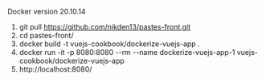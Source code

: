 Docker version 20.10.14

1. git pull https://github.com/nikden13/pastes-front.git
2. cd pastes-front/
3. docker build -t vuejs-cookbook/dockerize-vuejs-app .
4. docker run -it -p 8080:8080 --rm --name dockerize-vuejs-app-1 vuejs-cookbook/dockerize-vuejs-app
5. http://localhost:8080/
